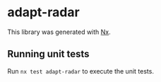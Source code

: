 # adapt-radar

This library was generated with [Nx](https://nx.dev).

## Running unit tests

Run `nx test adapt-radar` to execute the unit tests.
